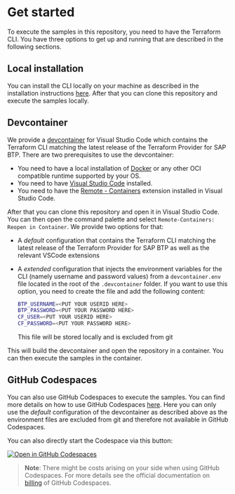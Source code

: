 
# Get started

To execute the samples in this repository, you need to have the Terraform CLI. You have three options to get up and running that are described in the following sections.

## Local installation

You can install the CLI locally on your machine as described in the installation instructions [here](https://learn.hashicorp.com/tutorials/terraform/install-cli). After that you can clone this repository and execute the samples locally.

## Devcontainer

We provide a [devcontainer](https://code.visualstudio.com/docs/remote/containers) for Visual Studio Code which contains the Terraform CLI matching the latest release of the Terraform Provider for SAP BTP. There are two prerequisites to use the devcontainer:

- You need to have a local installation of [Docker](https://www.docker.com/) or any other OCI compatible runtime supported by your OS.
- You need to have [Visual Studio Code](https://code.visualstudio.com/) installed.
- You need to have the [Remote - Containers](https://marketplace.visualstudio.com/items?itemName=ms-vscode-remote.remote-containers) extension installed in Visual Studio Code.

After that you can clone this repository and open it in Visual Studio Code. You can then open the command palette and select `Remote-Containers: Reopen in Container`. We provide two options for that:

- A *default* configuration that contains the Terraform CLI matching the latest release of the Terraform Provider for SAP BTP as well as the relevant VSCode extensions
- A *extended* configuration that injects the environment variables for the CLI (namely username and password values) from a `devcontainer.env` file located in the root of the `.devcontainer` folder. If you want to use this option, you need to create the file and add the following content:

    ```bash
    BTP_USERNAME=<PUT YOUR USERID HERE>
    BTP_PASSWORD=<PUT YOUR PASSWORD HERE>
    CF_USER=<PUT YOUR USERID HERE>
    CF_PASSWORD=<PUT YOUR PASSWORD HERE>
    ```

    This file will be stored locally and is excluded from git

This will build the devcontainer and open the repository in a container. You can then execute the samples in the container.

## GitHub Codespaces

You can also use GitHub Codespaces to execute the samples. You can find more details on how to use GitHub Codespaces [here](https://docs.github.com/en/codespaces/developing-in-codespaces/creating-a-codespace). Here you can only use the *default* configuration of the devcontainer as described above as the environment files are excluded from git and therefore not available in GitHub Codespaces.

You can also directly start the Codespace via this button:

[![Open in GitHub Codespaces](https://github.com/codespaces/badge.svg)](https://github.com/codespaces/new?hide_repo_select=true&ref=main&repo=656281656&machine=basicLinux32gb&devcontainer_path=.devcontainer%2Fdevcontainer.json&location=WestEurope)

> **Note**: There might be costs arising on your side when using GitHub Codespaces. For more details see the official documentation on [billing](https://docs.github.com/billing/managing-billing-for-github-codespaces/about-billing-for-github-codespaces) of GitHub Codespaces.

